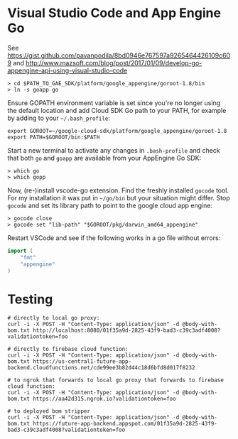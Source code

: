# Visual Studio Code and App Engine Go

See https://gist.github.com/pavanpodila/8bd0946e767597a9265464426109c609 and http://www.mazsoft.com/blog/post/2017/01/09/develop-go-appengine-api-using-visual-studio-code

```shell
> cd $PATH_TO_GAE_SDK/platform/google_appengine/goroot-1.8/bin
> ln -s goapp go
```

Ensure GOPATH environment variable is set since you're no longer using the default location and add Cloud SDK Go path to your PATH, for example by adding to your `~/.bash_profile`:
```shell
export GOROOT=~/google-cloud-sdk/platform/google_appengine/goroot-1.8
export PATH=$GOROOT/bin:$PATH
```

Start a new terminal to activate any changes in `.bash-profile` and check that both `go` and `goapp` are available from your AppEngine Go SDK:
```shell
> which go
> which gopp
```

Now, (re-)install vscode-go extension. Find the freshly installed `gocode` tool. For my installation it was put in `~/go/bin` but your situation might differ.
Stop `gocode` and set its library path to point to the google cloud app engine:

```shell
> gocode close
> gocode set "lib-path" "$GOROOT/pkg/darwin_amd64_appengine"
```

Restart VSCode and see if the following works in a go file without errors:

```go
import (
	"fmt"
	"appengine"
)
```

# Testing

```shell
# directly to local go proxy:
curl -i -X POST -H "Content-Type: application/json" -d @body-with-bom.txt http://localhost:8080/01f35a9d-2825-43f9-bad3-c39c3adf4008?validationtoken=foo

# directly to firebase cloud function:
curl -i -X POST -H "Content-Type: application/json" -d @body-with-bom.txt https://us-central1-future-app-backend.cloudfunctions.net/cde99ee3b82d44c18d6bfd8d017f8232

# to ngrok that forwards to local go proxy that forwards to firebase cloud function:
curl -i -X POST -H "Content-Type: application/json" -d @body-with-bom.txt https://aa42d315.ngrok.io?validationtoken=foo

# to deployed bom stripper
curl -i -X POST -H "Content-Type: application/json" -d @body-with-bom.txt https://future-app-backend.appspot.com/01f35a9d-2825-43f9-bad3-c39c3adf4008?validationtoken=foo

```
